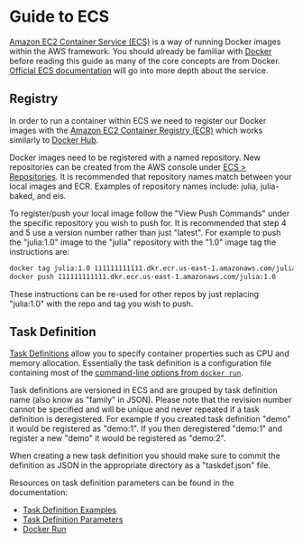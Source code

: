 Guide to ECS
============

[Amazon EC2 Container Service (ECS)](https://aws.amazon.com/ecs/) is a way of running Docker
images within the AWS framework. You should already be familiar with [Docker](docker.md)
before reading this guide as many of the core concepts are from Docker. [Official ECS
documentation](http://docs.aws.amazon.com/AmazonECS/latest/developerguide/Welcome.html) will
go into more depth about the service.

## Registry

In order to run a container within ECS we need to register our Docker images with the
[Amazon EC2 Container Registry (ECR)](https://aws.amazon.com/ecr/) which works similarly to
[Docker Hub](https://hub.docker.com/).

Docker images need to be registered with a named repository. New repositories can be created
from the AWS console under [ECS > Repositories](https://console.aws.amazon.com/ecs/home?region=us-east-1#/repositories).
It is recommended that repository names match between your local images and ECR. Examples of
repository names include: julia, julia-baked, and eis.

To register/push your local image follow the "View Push Commands" under the specific
repository you wish to push for. It is recommended that step 4 and 5 use a version number
rather than just "latest". For example to push the "julia:1.0" image to the "julia"
repository with the "1.0" image tag the instructions are:

```bash
docker tag julia:1.0 111111111111.dkr.ecr.us-east-1.amazonaws.com/julia:1.0
docker push 111111111111.dkr.ecr.us-east-1.amazonaws.com/julia:1.0
```
These instructions can be re-used for other repos by just replacing "julia:1.0" with the
repo and tag you wish to push.

## Task Definition

[Task Definitions](http://docs.aws.amazon.com/AmazonECS/latest/developerguide/task_defintions.html)
allow you to specify container properties such as CPU and memory allocation. Essentially the
task definition is a configuration file containing most of the
[command-line options from `docker run`](https://docs.docker.com/engine/reference/commandline/run/).

Task definitions are versioned in ECS and are grouped by task definition name (also know as
"family" in JSON). Please note that the revision number cannot be specified and will be
unique and never repeated if a task definition is deregistered. For example if you created
task definition "demo" it would be registered as "demo:1". If you then deregistered "demo:1"
and register a new "demo" it would be registered as "demo:2".

When creating a new task definition you should make sure to commit the definition as JSON
in the appropriate directory as a "taskdef.json" file.

Resources on task definition parameters can be found in the documentation:
- [Task Definition Examples](http://docs.aws.amazon.com/AmazonECS/latest/developerguide/example_task_definitions.html)
- [Task Definition Parameters](http://docs.aws.amazon.com/AmazonECS/latest/developerguide/task_definition_parameters.html)
- [Docker Run](https://docs.docker.com/engine/reference/run)
